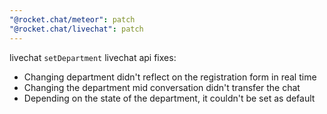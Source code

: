 ```yaml
---
"@rocket.chat/meteor": patch
"@rocket.chat/livechat": patch
---
```


livechat `setDepartment` livechat api fixes: 
- Changing department didn't reflect on the registration form in real time
- Changing the department mid conversation didn't transfer the chat
- Depending on the state of the department, it couldn't be set as default

